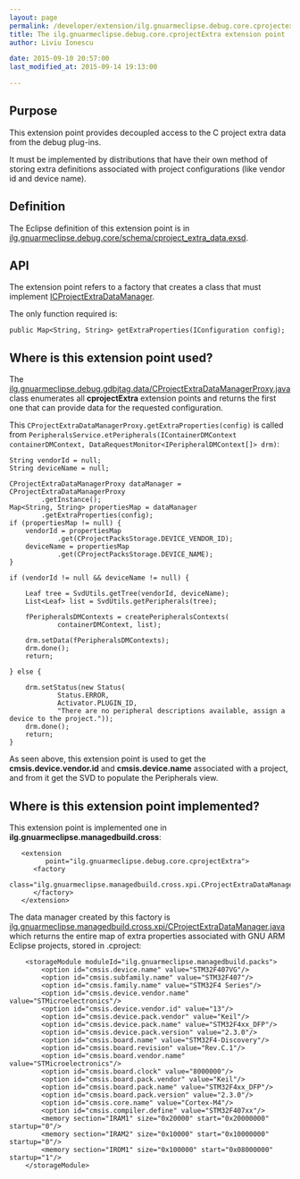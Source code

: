 ```yaml
---
layout: page
permalink: /developer/extension/ilg.gnuarmeclipse.debug.core.cprojectextra/
title: The ilg.gnuarmeclipse.debug.core.cprojectExtra extension point
author: Liviu Ionescu

date: 2015-09-10 20:57:00
last_modified_at: 2015-09-14 19:13:00

---
```


## Purpose

This extension point provides decoupled access to the C project extra data from the debug plug-ins.

It must be implemented by distributions that have their own method of storing extra definitions associated with project configurations (like vendor id and device name).

## Definition

The Eclipse definition of this extension point is in [ilg.gnuarmeclipse.debug.core/schema/cproject_extra_data.exsd](https://github.com/gnuarmeclipse/plug-ins/blob/develop/ilg.gnuarmeclipse.debug.core/schema/cproject_extra_data.exsd).

## API

The extension point refers to a factory that creates a class that must implement [ICProjectExtraDataManager](https://github.com/gnuarmeclipse/plug-ins/blob/develop/ilg.gnuarmeclipse.debug.core/src/ilg/gnuarmeclipse/debug/core/data/ICProjectExtraDataManager.java).

The only function required is:

    public Map<String, String> getExtraProperties(IConfiguration config);

## Where is this extension point used?

The [ilg.gnuarmeclipse.debug.gdbjtag.data/CProjectExtraDataManagerProxy.java](https://github.com/gnuarmeclipse/plug-ins/blob/develop/ilg.gnuarmeclipse.debug.gdbjtag/src/ilg/gnuarmeclipse/debug/gdbjtag/data/CProjectExtraDataManagerProxy.java) class enumerates all **cprojectExtra** extension points and returns the first one that can provide data for the requested configuration.

This `CProjectExtraDataManagerProxy.getExtraProperties(config)` is called from `PeripheralsService.etPeripherals(IContainerDMContext containerDMContext, DataRequestMonitor<IPeripheralDMContext[]> drm)`:

    String vendorId = null;
    String deviceName = null;

    CProjectExtraDataManagerProxy dataManager = CProjectExtraDataManagerProxy
            .getInstance();
    Map<String, String> propertiesMap = dataManager
            .getExtraProperties(config);
    if (propertiesMap != null) {
        vendorId = propertiesMap
                .get(CProjectPacksStorage.DEVICE_VENDOR_ID);
        deviceName = propertiesMap
                .get(CProjectPacksStorage.DEVICE_NAME);
    }

    if (vendorId != null && deviceName != null) {

        Leaf tree = SvdUtils.getTree(vendorId, deviceName);
        List<Leaf> list = SvdUtils.getPeripherals(tree);

        fPeripheralsDMContexts = createPeripheralsContexts(
                containerDMContext, list);

        drm.setData(fPeripheralsDMContexts);
        drm.done();
        return;

    } else {

        drm.setStatus(new Status(
                Status.ERROR,
                Activator.PLUGIN_ID,
                "There are no peripheral descriptions available, assign a device to the project."));
        drm.done();
        return;
    }

As seen above, this extension point is used to get the **cmsis.device.vendor.id** and **cmsis.device.name** associated with a project, and from it get the SVD to populate the Peripherals view.

## Where is this extension point implemented?

This extension point is implemented one in **ilg.gnuarmeclipse.managedbuild.cross**:

       <extension
             point="ilg.gnuarmeclipse.debug.core.cprojectExtra">
          <factory
                class="ilg.gnuarmeclipse.managedbuild.cross.xpi.CProjectExtraDataManagerFactory">
          </factory>
       </extension>

The data manager created by this factory is [ilg.gnuarmeclipse.managedbuild.cross.xpi/CProjectExtraDataManager.java](https://github.com/gnuarmeclipse/plug-ins/blob/develop/ilg.gnuarmeclipse.managedbuild.cross/src/ilg/gnuarmeclipse/managedbuild/cross/xpi/CProjectExtraDataManager.java) which returns the entire map of extra properties associated with GNU ARM Eclipse projects, stored in .cproject:

        <storageModule moduleId="ilg.gnuarmeclipse.managedbuild.packs">
            <option id="cmsis.device.name" value="STM32F407VG"/>
            <option id="cmsis.subfamily.name" value="STM32F407"/>
            <option id="cmsis.family.name" value="STM32F4 Series"/>
            <option id="cmsis.device.vendor.name" value="STMicroelectronics"/>
            <option id="cmsis.device.vendor.id" value="13"/>
            <option id="cmsis.device.pack.vendor" value="Keil"/>
            <option id="cmsis.device.pack.name" value="STM32F4xx_DFP"/>
            <option id="cmsis.device.pack.version" value="2.3.0"/>
            <option id="cmsis.board.name" value="STM32F4-Discovery"/>
            <option id="cmsis.board.revision" value="Rev.C.1"/>
            <option id="cmsis.board.vendor.name" value="STMicroelectronics"/>
            <option id="cmsis.board.clock" value="8000000"/>
            <option id="cmsis.board.pack.vendor" value="Keil"/>
            <option id="cmsis.board.pack.name" value="STM32F4xx_DFP"/>
            <option id="cmsis.board.pack.version" value="2.3.0"/>
            <option id="cmsis.core.name" value="Cortex-M4"/>
            <option id="cmsis.compiler.define" value="STM32F407xx"/>
            <memory section="IRAM1" size="0x20000" start="0x20000000" startup="0"/>
            <memory section="IRAM2" size="0x10000" start="0x10000000" startup="0"/>
            <memory section="IROM1" size="0x100000" start="0x08000000" startup="1"/>
        </storageModule>
